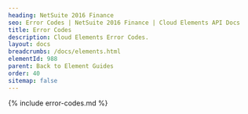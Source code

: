 ```yaml
---
heading: NetSuite 2016 Finance
seo: Error Codes | NetSuite 2016 Finance | Cloud Elements API Docs
title: Error Codes
description: Cloud Elements Error Codes.
layout: docs
breadcrumbs: /docs/elements.html
elementId: 988
parent: Back to Element Guides
order: 40
sitemap: false
---
```


{% include error-codes.md %}

